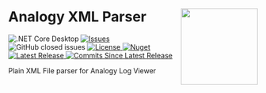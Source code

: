 # Analogy XML Parser    <img src="./Assets/Analogy_logo2.png" align="right" width="155px" height="155px">

<p align="center">
    
![.NET Core Desktop](https://github.com/Analogy-LogViewer/Analogy.LogViewer.XMLParser/workflows/.NET%20Core%20Desktop/badge.svg)
<a href="https://github.com/Analogy-LogViewer/Analogy.LogViewer.XMLParser/issues">
    <img src="https://img.shields.io/github/issues/Analogy-LogViewer/Analogy.LogViewer.XMLParser"  alt="Issues" />
</a>
![GitHub closed issues](https://img.shields.io/github/issues-closed-raw/Analogy-LogViewer/Analogy.LogViewer.XMLParser)
<a href="https://github.com/Analogy-LogViewer/Analogy.LogViewer.XMLParser/blob/master/LICENSE.md">
    <img src="https://img.shields.io/github/license/Analogy-LogViewer/Analogy.LogViewer.XMLParser"  alt="License" />
</a>
[![Nuget](https://img.shields.io/nuget/v/Analogy.LogViewer.XMLParser)](https://www.nuget.org/packages/Analogy.LogViewer.XMLParser/)
<a href="https://github.com/Analogy-LogViewer/Analogy.LogViewer.XMLParser/releases">
    <img src="https://img.shields.io/github/v/release/Analogy-LogViewer/Analogy.LogViewer.XMLParser"  alt="Latest Release" />
</a>
<a href="https://github.com/Analogy-LogViewer/Analogy.LogViewer.XMLParser/compare/V0.1.0...master">
    <img src="https://img.shields.io/github/commits-since/Analogy-LogViewer/Analogy.LogViewer.XMLParser/latest"  alt="Commits Since Latest Release"/>
</a>
</p>


Plain XML File parser for Analogy Log Viewer
